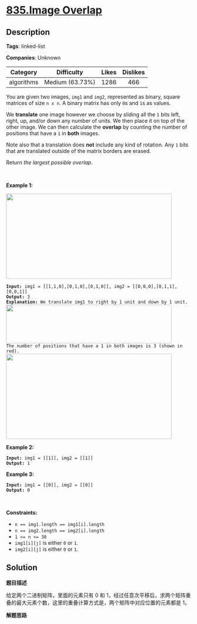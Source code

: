 # [835.Image Overlap](https://leetcode.com/problems/image-overlap/description/)

## Description

**Tags**: linked-list

**Companies**: Unknown

|  Category  |   Difficulty    | Likes | Dislikes |
| :--------: | :-------------: | :---: | :------: |
| algorithms | Medium (63.73%) | 1286  |   466    |

<p>You are given two images, <code>img1</code> and <code>img2</code>, represented as binary, square matrices of size <code>n x n</code>. A binary matrix has only <code>0</code>s and <code>1</code>s as values.</p>
<p>We <strong>translate</strong> one image however we choose by sliding all the <code>1</code> bits left, right, up, and/or down any number of units. We then place it on top of the other image. We can then calculate the <strong>overlap</strong> by counting the number of positions that have a <code>1</code> in <strong>both</strong> images.</p>
<p>Note also that a translation does <strong>not</strong> include any kind of rotation. Any <code>1</code> bits that are translated outside of the matrix borders are erased.</p>
<p>Return <em>the largest possible overlap</em>.</p>
<p>&nbsp;</p>
<p><strong class="example">Example 1:</strong></p>
<img alt="" src="https://assets.leetcode.com/uploads/2020/09/09/overlap1.jpg" style="width: 450px; height: 231px;" />
<pre><code><strong>Input:</strong> img1 = [[1,1,0],[0,1,0],[0,1,0]], img2 = [[0,0,0],[0,1,1],[0,0,1]]
<strong>Output:</strong> 3
<strong>Explanation:</strong> We translate img1 to right by 1 unit and down by 1 unit.
<img alt="" src="https://assets.leetcode.com/uploads/2020/09/09/overlap_step1.jpg" style="width: 450px; height: 105px;" />
The number of positions that have a 1 in both images is 3 (shown in red).
<img alt="" src="https://assets.leetcode.com/uploads/2020/09/09/overlap_step2.jpg" style="width: 450px; height: 231px;" /></code></pre>
<p><strong class="example">Example 2:</strong></p>
<pre><code><strong>Input:</strong> img1 = [[1]], img2 = [[1]]
<strong>Output:</strong> 1</code></pre>
<p><strong class="example">Example 3:</strong></p>
<pre><code><strong>Input:</strong> img1 = [[0]], img2 = [[0]]
<strong>Output:</strong> 0</code></pre>
<p>&nbsp;</p>
<p><strong>Constraints:</strong></p>
<ul>
  <li><code>n == img1.length == img1[i].length</code></li>
  <li><code>n == img2.length == img2[i].length</code></li>
  <li><code>1 &lt;= n &lt;= 30</code></li>
  <li><code>img1[i][j]</code> is either <code>0</code> or <code>1</code>.</li>
  <li><code>img2[i][j]</code> is either <code>0</code> or <code>1</code>.</li>
</ul>

## Solution

**题目描述**

给定两个二进制矩阵，里面的元素只有 0 和 1，经过任意次平移后，求两个矩阵重叠的最大元素个数，这里的重叠计算方式是，两个矩阵中对应位置的元素都是 1。

**解题思路**
